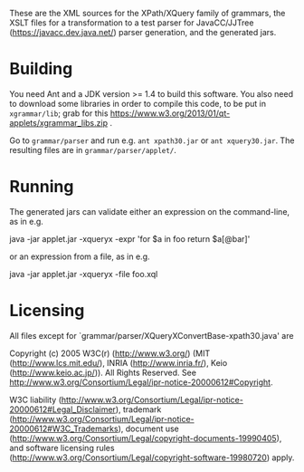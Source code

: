 These are the XML sources for the XPath/XQuery family of grammars, the
XSLT files for a transformation to a test parser for JavaCC/JJTree
(https://javacc.dev.java.net/) parser generation, and the generated
jars.


# Building

You need Ant and a JDK version >= 1.4 to build this software.  You
also need to download some libraries in order to compile this code, to
be put in `xgrammar/lib`; grab for this
https://www.w3.org/2013/01/qt-applets/xgrammar_libs.zip .

Go to `grammar/parser` and run e.g. `ant xpath30.jar` or `ant
xquery30.jar`.  The resulting files are in `grammar/parser/applet/`.


# Running

The generated jars can validate either an expression on the
command-line, as in e.g.

  java -jar applet.jar -xqueryx -expr 'for $a in foo return $a[@bar]'

or an expression from a file, as in e.g.

  java -jar applet.jar -xqueryx -file foo.xql


# Licensing

All files except for `grammar/parser/XQueryXConvertBase-xpath30.java'
are

Copyright (c) 2005 W3C(r) (http://www.w3.org/) (MIT
(http://www.lcs.mit.edu/), INRIA (http://www.inria.fr/), Keio
(http://www.keio.ac.jp/)).  All Rights Reserved.  See
http://www.w3.org/Consortium/Legal/ipr-notice-20000612#Copyright.

W3C liability
(http://www.w3.org/Consortium/Legal/ipr-notice-20000612#Legal_Disclaimer),
trademark
(http://www.w3.org/Consortium/Legal/ipr-notice-20000612#W3C_Trademarks),
document use
(http://www.w3.org/Consortium/Legal/copyright-documents-19990405), and
software licensing rules
(http://www.w3.org/Consortium/Legal/copyright-software-19980720)
apply.

